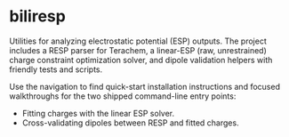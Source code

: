 # biliresp

Utilities for analyzing electrostatic potential (ESP) outputs. The project includes a RESP parser for Terachem, a linear-ESP (raw, unrestrained) charge constraint optimization solver, and dipole validation helpers with friendly tests and scripts.

Use the navigation to find quick-start installation instructions and focused walkthroughs for the two shipped command-line entry points:

- Fitting charges with the linear ESP solver.
- Cross-validating dipoles between RESP and fitted charges.

